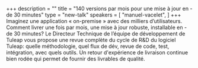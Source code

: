 +++
description = ""
title = "140 versions par mois pour une mise à jour en - de 30 minutes"
type = "new-talk"
speakers = [
        "manuel-vacelet",
]
+++
Imaginez une application « on-premise » avec des milliers d’utilisateurs. Comment livrer une fois par mois, une mise à jour robuste, installable en - de 30 minutes?
Le Directeur Technique de l’équipe de développement de Tuleap vous propose une revue complète du cycle de R&D du logiciel Tuleap: quelle méthodologie, quel flux de dév, revue de code, test, intégration, avec quels outils.
Un retour d'expérience de livraison continue bien rodée qui permet de fournir des livrables de qualité.